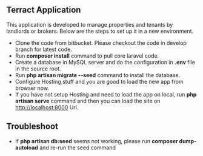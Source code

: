 ## Terract Application

This application is developed to manage properties and tenants by landlords or brokers.
Below are the steps to set up it in a new environment.

- Clone the code from bitbucket. Please checkout the code in develop branch for latest code.
- Run **composer install** command to pull core laravel code.
- Create a database in MySQL server and do the configuration in **.env** file in the source root.
- Run **php artisan migrate --seed** command to install the database.
- Configure Hosting stuff and you are good to load the new app from browser now.
- If you have not setup Hosting and need to load the app on local, run **php artisan serve** command and then you can load the site on [http://localhost:8000](http://localhost:8000) Url.

## Troubleshoot

- If **php artisan db:seed** seems not working, please run **composer dump-autoload** and re-run the seed command
